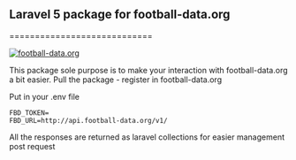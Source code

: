 ## Laravel 5 package for football-data.org
============================

[![football-data.org](http://football-data.org)](http://football-data.org)

This package sole purpose is to make your interaction with football-data.org a bit easier.
Pull the package - register in football-data.org

Put in your .env file
```
FBD_TOKEN=
FBD_URL=http://api.football-data.org/v1/
```

All the responses are returned as laravel collections for easier management post request




